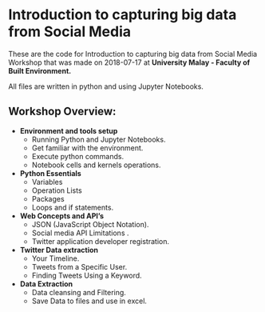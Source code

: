 
# Introduction to capturing big data from Social Media

These are the code for Introduction to capturing big data from Social Media Workshop that was made on 2018-07-17 at **University Malay - Faculty of Built Environment.** 


All files are written in python and using Jupyter Notebooks. 

## Workshop Overview: 

 - **Environment  and tools setup**
	 - Running Python and Jupyter Notebooks.
	- Get familiar with the environment. 
	- Execute python commands.
	- Notebook cells and kernels operations.
 - **Python Essentials**
	 - Variables  
	 - Operation Lists  
	 - Packages  
	 - Loops and if statements.
 - **Web Concepts and API’s**
	 - JSON (JavaScript Object Notation).  
	 - Social media API Limitations .
	 - Twitter application developer registration.
 - **Twitter Data extraction**
	 - Your Timeline.
	 - Tweets from a Specific User.
	 - Finding Tweets Using a Keyword.
 - **Data Extraction**
	 - Data cleansing and Filtering.  
	 - Save Data to files and use in excel.


